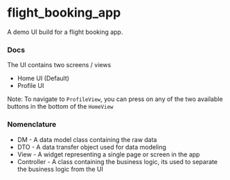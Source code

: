 # flight_booking_app

A demo UI build for a flight booking app.

### Docs

The UI contains two screens / views

- Home UI (Default)
- Profile UI

Note: To navigate to `ProfileView`, you can press on any of the two available buttons in the bottom of the `HomeView`

### Nomenclature

- DM - A data model class containing the raw data
- DTO - A data transfer object used for data modeling
- View - A widget representing a single page or screen in the app
- Controller - A class containing the business logic, its used to separate the business logic from the UI
